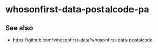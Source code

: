 # whosonfirst-data-postalcode-pa

## See also

* https://github.com/whosonfirst-data/whosonfirst-data-postalcode
